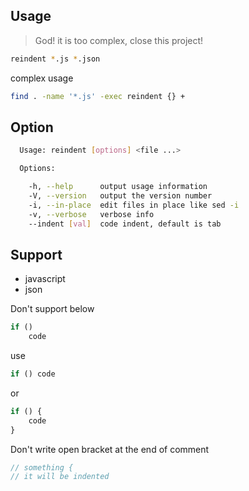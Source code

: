 Usage
---

> God! it is too complex, close this project!

```sh
reindent *.js *.json
```

complex usage

```sh
find . -name '*.js' -exec reindent {} +
```

Option
---

```sh
  Usage: reindent [options] <file ...>

  Options:

    -h, --help      output usage information
    -V, --version   output the version number
    -i, --in-place  edit files in place like sed -i
    -v, --verbose   verbose info
    --indent [val]  code indent, default is tab
```

Support
---

- javascript
- json

Don't support below

```js
if ()
	code
```

use

```js
if () code
```

or 

```js
if () {
	code
}
```

Don't write open bracket at the end of comment

```js
// something {
// it will be indented
```
